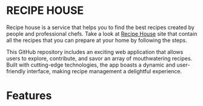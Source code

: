 # RECIPE HOUSE

Recipe house is a service that helps you to find the best recipes created by people and professional chefs. Take a look at <a target="_blank" href="https://recipeshouse.onrender.com/">Recipe House</a> site that contain all the recipes that you can prepare at your home by following the steps.

This GitHub repository includes an exciting web application that allows users to explore, contribute, and savor an array of mouthwatering recipes. Built with cutting-edge technologies, the app boasts a dynamic and user-friendly interface, making recipe management a delightful experience.

# Features
